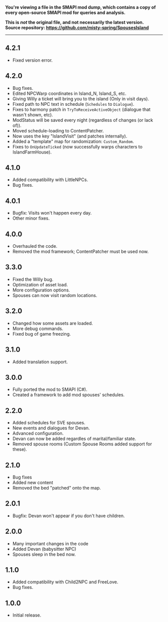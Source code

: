 **You're viewing a file in the SMAPI mod dump, which contains a copy of every open-source SMAPI mod
for queries and analysis.**

**This is _not_ the original file, and not necessarily the latest version.**  
**Source repository: https://github.com/misty-spring/SpousesIsland**

----

## 4.2.1
- Fixed version error.

## 4.2.0
- Bug fixes.
- Edited NPCWarp coordinates in Island_N, Island_S, etc.
- Giving Willy a ticket will bring you to the island (Only in visit days).
- Fixed path to NPC text in schedule (`Schedules` to `Dialogue`).
- Fixes to harmony patch in `TryToReceiveActiveObject` (dialogue that wasn't shown, etc).
- ModStatus will be saved every night (regardless of changes (or lack of)).
- Moved schedule-loading to ContentPatcher.
- Now uses the key "IslandVisit" (and patches internally).
- Added a "template" map for randomization: `Custom_Random`.
- Fixes to `OnUpdateTicked` (now successfully warps characters to IslandFarmHouse).

## 4.1.0
- Added compatibility with LittleNPCs.
- Bug fixes.

## 4.0.1
- Bugfix: Visits won't happen every day.
- Other minor fixes.

## 4.0.0
- Overhauled the code. 
- Removed the mod framework; ContentPatcher must be used now.

## 3.3.0
- Fixed the Willy bug.
- Optimization of asset load.
- More configuration options.
- Spouses can now visit random locations.

## 3.2.0
- Changed how some assets are loaded. 
- More debug commands. 
- Fixed bug of game freezing.

## 3.1.0
- Added translation support.

## 3.0.0
- Fully ported the mod to SMAPI (C#).
- Created a framework to add mod spouses' schedules.

## 2.2.0
- Added schedules for SVE spouses.
- New events and dialogues for Devan.
- Advanced configuration.
- Devan can now be added regardles of marital/familiar state.
- Removed spouse rooms (Custom Spouse Rooms added support for these).

## 2.1.0
- Bug fixes
- Added new content
- Removed the bed "patched" onto the map.

## 2.0.1
- Bugfix: Devan won't appear if you don't have children.

## 2.0.0
- Many important changes in the code
- Added Devan (babysitter NPC)
- Spouses sleep in the bed now.

## 1.1.0
- Added compatibility with Child2NPC and FreeLove.
- Bug fixes.

## 1.0.0
- Initial release.

